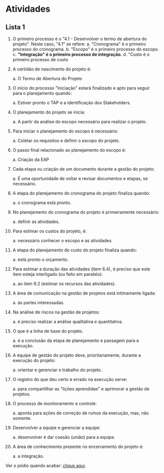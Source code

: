 # Atividades

## Lista 1

1. O primeiro processo é o "4.1 - Desenvolver o termo de abertura do projeto". Neste caso, "4.1" se refere:
    a. "Cronograma" é o primeiro processo do cronograma.
    b. "Escopo" é o primeiro processo do escopo.
    c. **"Integração" é o primeiro processo de integração.**
    d. "Custo é o primeiro processo de custo

2. A certidão de nascimento do projeto é:

    a. O Termo de Abertura do Projeto

3. O início do processo "Iniciação" estará finalizado e apto para seguir para o planejamento quando:

    a. Estiver pronto o TAP e a identificação dos Stakeholders.

4. O planejamento do projeto se inicia:

    a. A partir da análise do escopo necessário para realizar o projeto.

5. Para iniciar o planejamento do escopo é necessário:

    a. Coletar os requisitos e definir o escopo do projeto.

6. O passo final relacionado ao planejamento do escopo é:

    a. Criação da EAP

7. Cada etapa ou criação de um documento durante a gestão do projeto:

    a. É uma oportunidade de voltar e revisar documentos e etapas, se necessário.

8. A etapa do planejamento do cronograma do projeto finaliza quando:

    a. o cronograma está pronto.

9. No planejamento do cronograma do projeto é primeiramente necessário:

    a. definir as atividades.

10. Para estimar os custos do projeto, é:

    a. necessário conhecer o escopo e as atividades.

11. A etapa do planejamento do custo do projeto finaliza quando:

    a. está pronto o orçamento.

12. Para estimar a duração das atividades (item 6.4), é preciso que este item esteja interligado (ou feito em paralelo):

    a. ao item 9.2 (estimar os recursos das atividades).

13. A área de comunicação na gestão de projetos está intimamente ligada:

    a. às partes interessadas.

14. Na análise de riscos na gestão de projetos:

    a. é preciso realizar a análise qualitativa e quantitativa.

15. O que é a linha de base do projeto.

    a. é a conclusão da etapa de planejamento e passagem para a execução.

16. A equipe de gestão do projeto deve, prioritariamente, durante a execução do projeto:

    a. orientar e gerenciar o trabalho do projeto.

17. O registro do que deu certo e errado na execução serve:

    a. para compartilhar as "lições aprendidas" e aprimorar a gestão de projetos.

18. O processo de monitoramento e controle:

    a. aponta para ações de correção de rumos da execução, mas, não somente.

19. Desenvolver a equipe e gerenciar a equipe:

    a. desenvolver é dar coesão (união) para a equipe.

20. A área de conhecimento presente no encerramento do projeto é:

    a. a integração.


Ver o pódio quando acabar: [clique aqui](https://kahoot.it/challenge/5c355edb-df22-4004-b195-67002e0ca4b1_1630516328767?&uid=U2VyZ2lvIE1lbmRvbmNh).